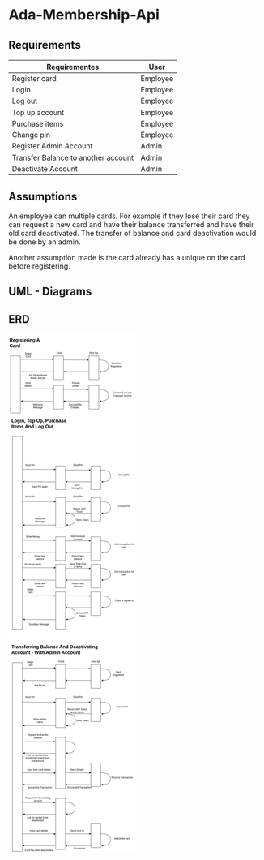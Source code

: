 # Ada-Membership-Api

## Requirements

|Requirementes                          | User      |
|---                                    |---        |
|Register card                          | Employee  |
|Login                                  | Employee  |
|Log out                                | Employee  |
|Top up account                         | Employee  |
|Purchase items                         | Employee  |
|Change pin                             | Employee  |
|Register Admin Account                 | Admin     |
|Transfer Balance to another account    | Admin     |
|Deactivate Account                     | Admin     |

## Assumptions

An employee can multiple cards. For example if they lose their card they can request a new card and have their balance transferred and have their old card deactivated. The transfer of balance and card deactivation would be done by an admin.

Another assumption made is the card already has a unique on the card before registering.

## UML - Diagrams
## ERD

![Getting Started](UMLAPI.drawio.png)
